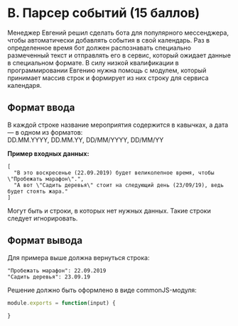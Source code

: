 # B. Парсер событий (15 баллов)

Менеджер Евгений решил сделать бота для популярного мессенджера, чтобы автоматически добавлять события в свой календарь. Раз в определенное время бот должен распознавать специально размеченный текст и отправлять его в сервис, который ожидает данные в специальном формате. В силу низкой квалификации в программировании Евгению нужна помощь с модулем, который принимает массив строк и формирует из них строку для сервиса календаря.

## Формат ввода

В каждой строке название мероприятия содержится в кавычках, а дата — в одном из форматов:  
DD.MM.YYYY, DD.MM.YY, DD/MM/YYYY, DD/MM/YY

**Пример входных данных:**
```
[  
  "В это воскресенье (22.09.2019) будет великолепное время, чтобы \"Пробежать марафон\".",  
  "А вот \"Садить деревья\" стоит на следующий день (23/09/19), ведь будет стоять жара."  
]
```

Могут быть и строки, в которых нет нужных данных. Такие строки следует игнорировать.

## Формат вывода
Для примера выше должна вернуться строка:
```
"Пробежать марафон": 22.09.2019  
"Садить деревья": 23.09.19
```

Решение должно быть оформлено в виде commonJS-модуля:

```javascript
module.exports = function(input) {  
 
}
```

